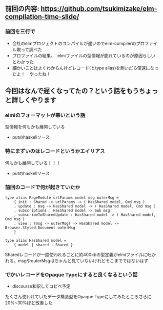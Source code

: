 ## 前回の内容: https://github.com/tsukimizake/elm-compilation-time-slide/

### 前回を三行で

- 会社のelmプロジェクトのコンパイルが遅いのでelm-compilerのプロファイル取って調べた
- プロファイルの結果、 .elmiファイルの型情報が膨れているのが原因らしいとわかった
- 細かいことはよくわからんけどレコード(とtype alias)を剥いだら倍速になったよ！　やったね！

## 今回はなんで遅くなってたの？という話をもうちょっと詳しくやります

### elmiのフォーマットが悪いという話
型情報を何もかも展開している
- putのhaskellソース

### 特にまずいのはレコードというかエイリアス
何もかも展開している！！！
- putのhaskellソース

### 前回のコードで何が起きていたか

```
type alias PageModule urlParams model msg outerMsg =
    { init : Shared -> urlParams -> ( HasShared model, Cmd msg )
    , update : msg -> HasShared model -> ( HasShared model, Cmd msg )
    , subscriptions : HasShared model -> Sub msg
    , subscribeToSharedUpdate : HasShared model -> ( HasShared model, Cmd msg )
    , view : (msg -> outerMsg) -> HasShared model -> Browser.Styled.Document outerMsg
    }
    
type alias HasShared model =
    { model | shared : Shared }
```

Sharedレコードが一度使われるごとに約400kbの型定義がelmiファイルに吐かれる。msgやouterMsgはちゃんと見ていないけれどそこまでではないはず


### でかいレコードをOpaque Typeにすると良くなるという話
- discourse和訳してコピペ予定

たくさん使われていたデータ構造型をOpaque Typeにしてみたところさらに20%~30%ほど改善した

